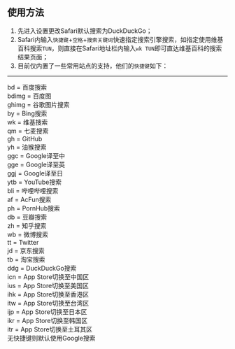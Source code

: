 <H2>使用方法</H2>

1. 先进入设置更改Safari默认搜索为DuckDuckGo；
2. Safari内输入`快捷键`+`空格`+`搜索关键词`快速指定搜索引擎搜索，如指定使用维基百科搜索`TUN`，则直接在Safari地址栏内输入`wk TUN`即可直达维基百科的搜索结果页面；
3. 目前仅内置了一些常用站点的支持，他们的`快捷键`如下：
<hr />
<p> <span >bd = 百度搜索<br>bdimg = 百度图<br>ghimg = 谷歌图片搜索<br>by = Bing搜索<br>wk = 维基搜索<br>qm = 七麦搜索<br>gh = GitHub<br> yh = 油猴搜索<br>ggc = Google译至中<br>gge = Google译至英<br>ggj = Google译至日<br>ytb = YouTube搜索<br>bli = 哔哩哔哩搜索<br>af = AcFun搜索<br>ph = PornHub搜索<br>db = 豆瓣搜索<br>zh = 知乎搜索<br>wb = 微博搜索<br>tt = Twitter<br>jd = 京东搜索<br>tb = 淘宝搜索 <br>ddg = DuckDuckGo搜索<br>icn = App Store切换至中国区<br>ius = App Store切换至美国区<br>ihk = App Store切换至香港区<br>itw = App Store切换至台湾区<br>ijp = App Store切换至日本区<br>ikr = App Store切换至韩国区 <br>itr = App Store切换至土耳其区<br>无快捷键则默认使用Google搜索
</span>
</p>

